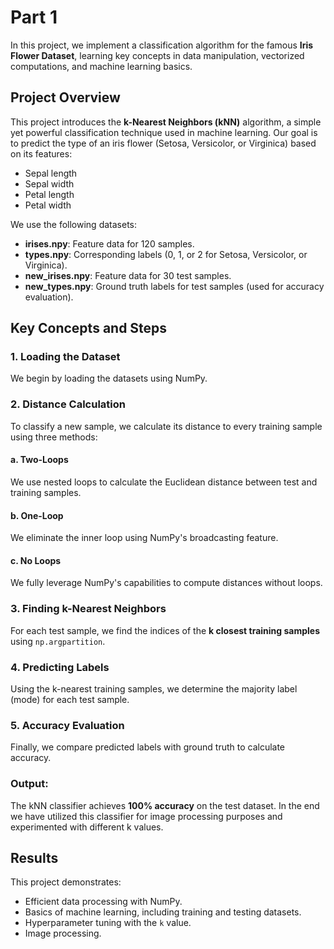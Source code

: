 # Part 1 
In this project, we implement a classification algorithm for the famous **Iris Flower Dataset**, learning key concepts in data manipulation, vectorized computations, and machine learning basics.

## Project Overview

This project introduces the **k-Nearest Neighbors (kNN)** algorithm, a simple yet powerful classification technique used in machine learning. Our goal is to predict the type of an iris flower (Setosa, Versicolor, or Virginica) based on its features:

- Sepal length
- Sepal width
- Petal length
- Petal width

We use the following datasets:

- **irises.npy**: Feature data for 120 samples.
- **types.npy**: Corresponding labels (0, 1, or 2 for Setosa, Versicolor, or Virginica).
- **new\_irises.npy**: Feature data for 30 test samples.
- **new\_types.npy**: Ground truth labels for test samples (used for accuracy evaluation).

## Key Concepts and Steps

### 1. Loading the Dataset

We begin by loading the datasets using NumPy.


### 2. Distance Calculation

To classify a new sample, we calculate its distance to every training sample using three methods:

#### a. **Two-Loops**

We use nested loops to calculate the Euclidean distance between test and training samples.

#### b. **One-Loop**

We eliminate the inner loop using NumPy's broadcasting feature.

#### c. **No Loops**

We fully leverage NumPy's capabilities to compute distances without loops.


### 3. Finding k-Nearest Neighbors

For each test sample, we find the indices of the **k closest training samples** using `np.argpartition`.


### 4. Predicting Labels

Using the k-nearest training samples, we determine the majority label (mode) for each test sample.

### 5. Accuracy Evaluation

Finally, we compare predicted labels with ground truth to calculate accuracy.


### Output:

The kNN classifier achieves **100% accuracy** on the test dataset.
In the end we have utilized this classifier for image processing purposes and experimented with different k values.

## Results

This project demonstrates:

- Efficient data processing with NumPy.
- Basics of machine learning, including training and testing datasets.
- Hyperparameter tuning with the `k` value.
- Image processing.





